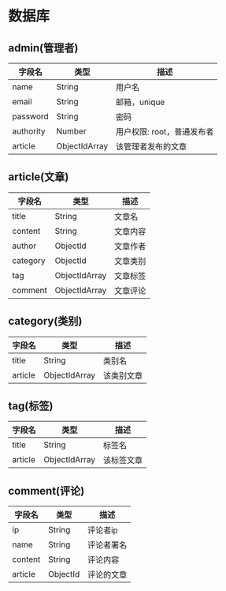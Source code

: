 # 数据库

## admin(管理者)

| 字段名 | 类型 | 描述 |
| ---- | ------- | ----- |
| name | String | 用户名 |
| email | String | 邮箱，unique |
| password | String | 密码 |
| authority | Number | 用户权限: root，普通发布者 |
| article | ObjectIdArray | 该管理者发布的文章 |

## article(文章)

| 字段名 | 类型 | 描述 |
| ---- | ------- | ----- |
| title | String | 文章名 |
| content | String | 文章内容 |
| author | ObjectId | 文章作者 |
| category | ObjectId | 文章类别 |
| tag | ObjectIdArray | 文章标签 |
| comment | ObjectIdArray | 文章评论 |

## category(类别)

| 字段名 | 类型 | 描述 |
| ---- | ------- | ----- |
| title | String | 类别名 |
| article | ObjectIdArray | 该类别文章 |

## tag(标签)

| 字段名 | 类型 | 描述 |
| ---- | ------- | ----- |
| title | String | 标签名 |
| article | ObjectIdArray | 该标签文章 |

## comment(评论)

| 字段名 | 类型 | 描述 |
| ---- | ------- | ----- |
| ip | String | 评论者ip |
| name | String | 评论者署名 |
| content | String | 评论内容 |
| article | ObjectId | 评论的文章 |
